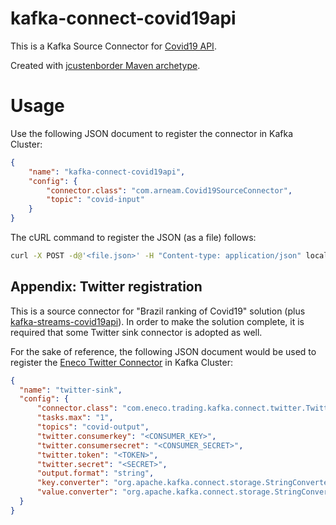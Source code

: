 # kafka-connect-covid19api

This is a Kafka Source Connector for [Covid19 API](https://api.covid19api.com/summary). 

Created with [jcustenborder Maven archetype](https://github.com/jcustenborder/kafka-connect-archtype).


# Usage

Use the following JSON document to register the connector in Kafka Cluster: 

```json
{
	"name": "kafka-connect-covid19api", 
	"config": {
		"connector.class": "com.arneam.Covid19SourceConnector",
		"topic": "covid-input"
	}
}
```

The cURL command to register the JSON (as a file) follows:

```bash
curl -X POST -d@'<file.json>' -H "Content-type: application/json" localhost:8084
```

## Appendix: Twitter registration

This is a source connector for "Brazil ranking of Covid19" solution (plus [kafka-streams-covid19api](https://github.com/medeiros/kafka-streams-covid19api)). 
In order to make the solution complete, it is required that some Twitter sink connector is adopted as well.

For the sake of reference, the following JSON document would be used to register the [Eneco Twitter Connector](https://github.com/Eneco/kafka-connect-twitter) in Kafka Cluster: 

```json
{
  "name": "twitter-sink",
  "config": {
      "connector.class": "com.eneco.trading.kafka.connect.twitter.TwitterSinkConnector",
      "tasks.max": "1",
      "topics": "covid-output",
      "twitter.consumerkey": "<CONSUMER_KEY>",
      "twitter.consumersecret": "<CONSUMER_SECRET>",
      "twitter.token": "<TOKEN>",
      "twitter.secret": "<SECRET>",
      "output.format": "string",
      "key.converter": "org.apache.kafka.connect.storage.StringConverter",
      "value.converter": "org.apache.kafka.connect.storage.StringConverter"
  }
}
```

